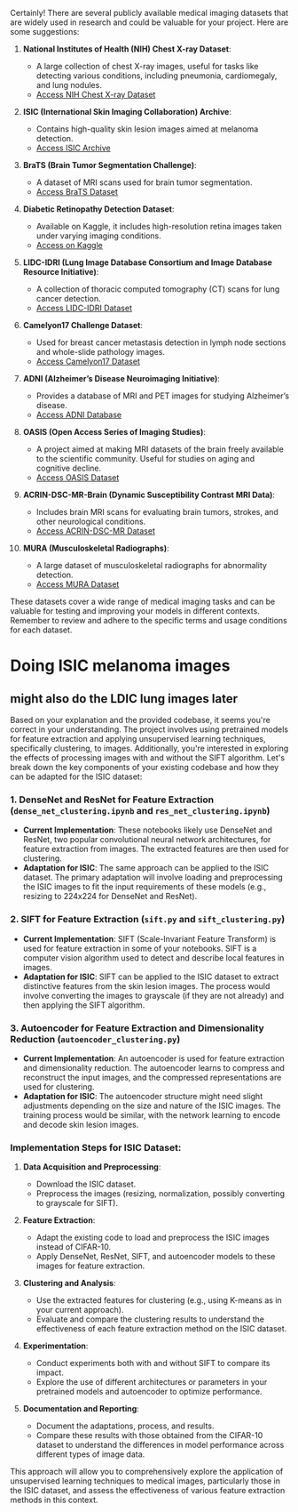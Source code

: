 Certainly! There are several publicly available medical imaging datasets that are widely used in research and could be valuable for your project. Here are some suggestions:

1. **National Institutes of Health (NIH) Chest X-ray Dataset**:
   - A large collection of chest X-ray images, useful for tasks like detecting various conditions, including pneumonia, cardiomegaly, and lung nodules.
   - [Access NIH Chest X-ray Dataset](https://nihcc.app.box.com/v/ChestXray-NIHCC)

2. **ISIC (International Skin Imaging Collaboration) Archive**:
   - Contains high-quality skin lesion images aimed at melanoma detection.
   - [Access ISIC Archive](https://www.isic-archive.com)

3. **BraTS (Brain Tumor Segmentation Challenge)**:
   - A dataset of MRI scans used for brain tumor segmentation.
   - [Access BraTS Dataset](https://www.med.upenn.edu/cbica/brats2020/data.html)

4. **Diabetic Retinopathy Detection Dataset**:
   - Available on Kaggle, it includes high-resolution retina images taken under varying imaging conditions.
   - [Access on Kaggle](https://www.kaggle.com/c/diabetic-retinopathy-detection)

5. **LIDC-IDRI (Lung Image Database Consortium and Image Database Resource Initiative)**:
   - A collection of thoracic computed tomography (CT) scans for lung cancer detection.
   - [Access LIDC-IDRI Dataset](https://wiki.cancerimagingarchive.net/display/Public/LIDC-IDRI)

6. **Camelyon17 Challenge Dataset**:
   - Used for breast cancer metastasis detection in lymph node sections and whole-slide pathology images.
   - [Access Camelyon17 Dataset](https://camelyon17.grand-challenge.org/Data/)

7. **ADNI (Alzheimer’s Disease Neuroimaging Initiative)**:
   - Provides a database of MRI and PET images for studying Alzheimer’s disease.
   - [Access ADNI Database](http://adni.loni.usc.edu/data-samples/access-data/)

8. **OASIS (Open Access Series of Imaging Studies)**:
   - A project aimed at making MRI datasets of the brain freely available to the scientific community. Useful for studies on aging and cognitive decline.
   - [Access OASIS Dataset](https://www.oasis-brains.org/)

9. **ACRIN-DSC-MR-Brain (Dynamic Susceptibility Contrast MRI Data)**:
   - Includes brain MRI scans for evaluating brain tumors, strokes, and other neurological conditions.
   - [Access ACRIN-DSC-MR Dataset](https://wiki.cancerimagingarchive.net/display/Public/ACRIN-DSC-MR+Brain)

10. **MURA (Musculoskeletal Radiographs)**:
    - A large dataset of musculoskeletal radiographs for abnormality detection.
    - [Access MURA Dataset](https://stanfordmlgroup.github.io/competitions/mura/)

These datasets cover a wide range of medical imaging tasks and can be valuable for testing and improving your models in different contexts. Remember to review and adhere to the specific terms and usage conditions for each dataset.

# Doing ISIC melanoma images
## might also do the LDIC lung images later
Based on your explanation and the provided codebase, it seems you're correct in your understanding. The project involves using pretrained models for feature extraction and applying unsupervised learning techniques, specifically clustering, to images. Additionally, you're interested in exploring the effects of processing images with and without the SIFT algorithm. Let's break down the key components of your existing codebase and how they can be adapted for the ISIC dataset:

### 1. DenseNet and ResNet for Feature Extraction (`dense_net_clustering.ipynb` and `res_net_clustering.ipynb`)
- **Current Implementation**: These notebooks likely use DenseNet and ResNet, two popular convolutional neural network architectures, for feature extraction from images. The extracted features are then used for clustering.
- **Adaptation for ISIC**: The same approach can be applied to the ISIC dataset. The primary adaptation will involve loading and preprocessing the ISIC images to fit the input requirements of these models (e.g., resizing to 224x224 for DenseNet and ResNet).

### 2. SIFT for Feature Extraction (`sift.py` and `sift_clustering.py`)
- **Current Implementation**: SIFT (Scale-Invariant Feature Transform) is used for feature extraction in some of your notebooks. SIFT is a computer vision algorithm used to detect and describe local features in images.
- **Adaptation for ISIC**: SIFT can be applied to the ISIC dataset to extract distinctive features from the skin lesion images. The process would involve converting the images to grayscale (if they are not already) and then applying the SIFT algorithm.

### 3. Autoencoder for Feature Extraction and Dimensionality Reduction (`autoencoder_clustering.py`)
- **Current Implementation**: An autoencoder is used for feature extraction and dimensionality reduction. The autoencoder learns to compress and reconstruct the input images, and the compressed representations are used for clustering.
- **Adaptation for ISIC**: The autoencoder structure might need slight adjustments depending on the size and nature of the ISIC images. The training process would be similar, with the network learning to encode and decode skin lesion images.

### Implementation Steps for ISIC Dataset:
1. **Data Acquisition and Preprocessing**:
   - Download the ISIC dataset.
   - Preprocess the images (resizing, normalization, possibly converting to grayscale for SIFT).

2. **Feature Extraction**:
   - Adapt the existing code to load and preprocess the ISIC images instead of CIFAR-10.
   - Apply DenseNet, ResNet, SIFT, and autoencoder models to these images for feature extraction.

3. **Clustering and Analysis**:
   - Use the extracted features for clustering (e.g., using K-means as in your current approach).
   - Evaluate and compare the clustering results to understand the effectiveness of each feature extraction method on the ISIC dataset.

4. **Experimentation**:
   - Conduct experiments both with and without SIFT to compare its impact.
   - Explore the use of different architectures or parameters in your pretrained models and autoencoder to optimize performance.

5. **Documentation and Reporting**:
   - Document the adaptations, process, and results.
   - Compare these results with those obtained from the CIFAR-10 dataset to understand the differences in model performance across different types of image data.

This approach will allow you to comprehensively explore the application of unsupervised learning techniques to medical images, particularly those in the ISIC dataset, and assess the effectiveness of various feature extraction methods in this context.